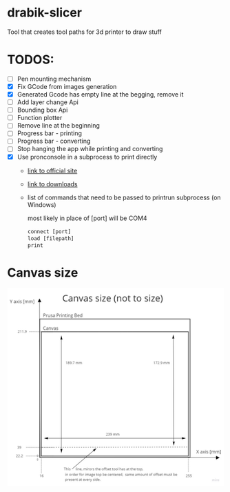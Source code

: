 # drabik-slicer
Tool that creates tool paths for 3d printer to draw stuff 

# TODOS:
- [ ] Pen mounting mechanism
- [X] Fix GCode from images generation 
- [x] Generated Gcode has empty line at the begging, remove it
- [ ] Add layer change Api
- [ ] Bounding box Api
- [ ] Function plotter
- [ ] Remove line at the beginning
- [ ] Progress bar - printing
- [ ] Progress bar - converting
- [ ] Stop hanging the app while printing and converting
- [X] Use pronconsole in a subprocess to print directly 
    - [link to official site](https://www.pronterface.com/)
    - [link to downloads](https://kliment.kapsi.fi/printrun/)
    - list of commands that need to be passed to printrun subprocess (on Windows)


        most likely in place of [port] will be COM4   
        ```
        connect [port]  
        load [filepath] 
        print
        ```

# Canvas size 

![canvas size](canvas_size.jpg "canvas size img")
